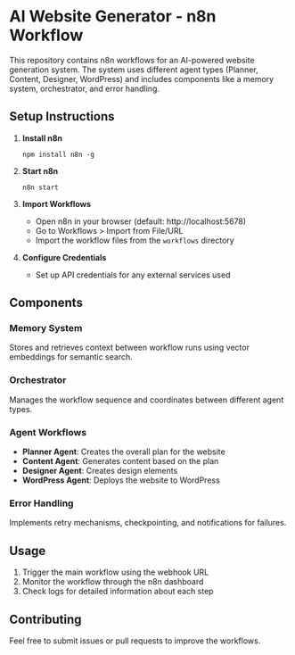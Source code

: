 # AI Website Generator - n8n Workflow

This repository contains n8n workflows for an AI-powered website generation system. The system uses different agent types (Planner, Content, Designer, WordPress) and includes components like a memory system, orchestrator, and error handling.

## Setup Instructions

1. **Install n8n**
   ```
   npm install n8n -g
   ```

2. **Start n8n**
   ```
   n8n start
   ```

3. **Import Workflows**
   - Open n8n in your browser (default: http://localhost:5678)
   - Go to Workflows > Import from File/URL
   - Import the workflow files from the `workflows` directory

4. **Configure Credentials**
   - Set up API credentials for any external services used

## Components

### Memory System
Stores and retrieves context between workflow runs using vector embeddings for semantic search.

### Orchestrator
Manages the workflow sequence and coordinates between different agent types.

### Agent Workflows
- **Planner Agent**: Creates the overall plan for the website
- **Content Agent**: Generates content based on the plan
- **Designer Agent**: Creates design elements
- **WordPress Agent**: Deploys the website to WordPress

### Error Handling
Implements retry mechanisms, checkpointing, and notifications for failures.

## Usage

1. Trigger the main workflow using the webhook URL
2. Monitor the workflow through the n8n dashboard
3. Check logs for detailed information about each step

## Contributing

Feel free to submit issues or pull requests to improve the workflows.
